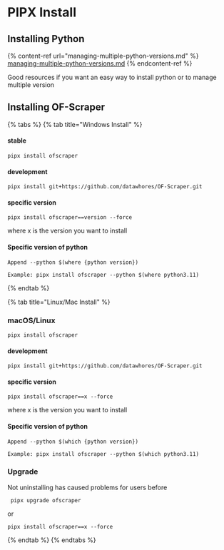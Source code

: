# PIPX Install

## Installing Python

{% content-ref url="managing-multiple-python-versions.md" %}
[managing-multiple-python-versions.md](managing-multiple-python-versions.md)
{% endcontent-ref %}

Good resources if you want an easy way to install python or to manage multiple version

## Installing OF-Scraper



{% tabs %}
{% tab title="Windows Install" %}
#### stable

```
pipx install ofscraper
```

#### development

```
pipx install git+https://github.com/datawhores/OF-Scraper.git 
```

#### specific version

```
pipx install ofscraper==version --force
```

where x is the version you want to install

#### Specific version of python

```
Append --python $(where {python version})
```

```
Example: pipx install ofscraper --python $(where python3.11)
```
{% endtab %}

{% tab title="Linux/Mac Install" %}


### macOS/Linux

```
pipx install ofscraper
```

#### development



```
pipx install git+https://github.com/datawhores/OF-Scraper.git 
```

#### specific version

```
pipx install ofscraper==x --force
```

where x is the version you want to install

#### Specific version of python



```
Append --python $(which {python version})
```

```
Example: pipx install ofscraper --python $(which python3.11)
```

### Upgrade

Not uninstalling has caused problems for users before

```
 pipx upgrade ofscraper
```

or

```
pipx install ofscraper==x --force
```
{% endtab %}
{% endtabs %}

###
